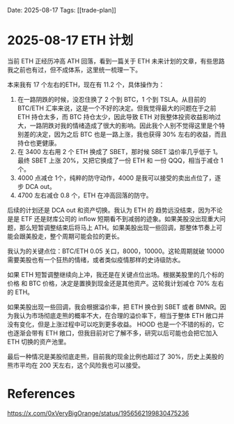 Date: 2025-08-17
Tags: [[trade-plan]]

# 2025-08-17 ETH 计划

当前 ETH 正经历冲高 ATH 回落，看到一篇关于 ETH 未来计划的文章，有些思路我之前也有过，但不成体系，这里统一梳理一下。

本来我有 17 个左右的ETH，现在有 11.2 个，具体操作为：
1. 在一路阴跌的时候，没忍住换了 2 个到 BTC，1 个到 TSLA。从目前的 BTC/ETH 汇率来说，这是一个不好的决定。但我觉得最大的问题在于之前 ETH 持仓太多，而 BTC 持仓太少，因此导致 ETH 对我整体投资收益影响过大，一路阴跌对我的情绪造成了很大的影响。因此我个人别不觉得这里是个特别差的决定，因为之后 BTC 也是一路上涨，我也获得 30% 左右的收益，而且持仓也更健康。
2. 在 3400 左右用 2 个 ETH 换成了 SBET，那时候 SBET 溢价率几乎低于 1。最终 SBET 上涨 20%，又把它换成了一份 ETH 和 一份 QQQ，相当于减仓 1 个。
3. 4000 点减仓 1个，纯粹的防守动作，4000 是我可以接受的卖出点位了，逐步 DCA out。
4. 4700 左右减仓 0.8 个，ETH 在冲高回落的防守。


后续的计划还是 DCA out 和资产切换。我认为 ETH 的 趋势远没结束，因为不论是是 ETF 还是财库公司的 inflow 短期看不到减弱的迹象。如果美股没出现重大问题，那么短暂调整结束后将马上 ATH。如果美股出现一些回调，那整体节奏上可能会跟美股走，整个周期可能会拉的更长。

我认为的关键点位：BTC/ETH 0.05 关口，8000，10000。这轮周期就破 10000 需要美股也有一个狂热的情绪，或者类似疫情那样的史诗级防水。

如果 ETH 短暂调整继续向上冲，我还是在关键点位出场。根据美股里的几个标的价格 和 BTC 价格，决定是置换到现金还是其他资产。这轮我计划减仓 70% 左右的 ETH。

如果美股出现一些回调，我会根据溢价率，把 ETH 换仓到 SBET 或者 BMNR。因为我认为市场彻底走熊的概率不大，在合理的溢价率下，相当于整体 ETH 敞口并没有变化，但是上涨过程中可以吃到更多收益。
HOOD 也是一个不错的标的，它也逐渐会带有 ETH 敞口，但我目前对它了解不多，研究以后可能也会把它加入 ETH 切换的资产池里。

最后一种情况是美股彻底走熊，目前我的现金比例也超过了 30%，历史上美股的熊市平均在 200 天左右，这个风险我也可以接受。
# References
https://x.com/0xVeryBigOrange/status/1956562199830475236